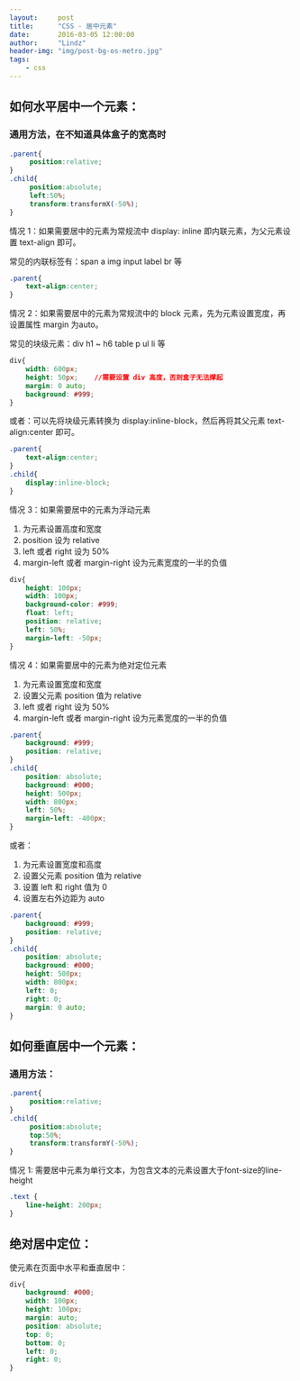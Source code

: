```yaml
---
layout:     post
title:      "CSS - 居中元素"
date:       2016-03-05 12:00:00
author:     "Lindz"
header-img: "img/post-bg-os-metro.jpg"
tags:
    - css
---
```


## 如何水平居中一个元素：

### 通用方法，在不知道具体盒子的宽高时

```css
.parent{
     position:relative;
}
.child{
     position:absolute;
     left:50%;
     transform:transformX(-50%);
}
```

情况 1：如果需要居中的元素为常规流中 display: inline 即内联元素，为父元素设置 text-align 即可。

常见的内联标签有：span a img input label br 等

```css
.parent{
	text-align:center;
}
```

情况 2：如果需要居中的元素为常规流中的 block 元素，先为元素设置宽度，再设置属性 margin 为auto。

常见的块级元素：div h1 ~ h6 table p ul li 等

```css
div{
    width: 600px;
    height: 50px;    //需要设置 div 高度，否则盒子无法撑起
    margin: 0 auto;
    background: #999;
}
```

或者：可以先将块级元素转换为 display:inline-block，然后再将其父元素 text-align:center 即可。

```css
.parent{
	text-align:center;
}
.child{
	display:inline-block;
}
```

情况 3：如果需要居中的元素为浮动元素  

1. 为元素设置高度和宽度
2. position 设为 relative
3. left 或者 right 设为 50%
4. margin-left 或者 margin-right 设为元素宽度的一半的负值

```css
div{
    height: 100px;
    width: 100px;
    background-color: #999;
    float: left;
    position: relative;
    left: 50%;
    margin-left: -50px;   
}
```

情况 4：如果需要居中的元素为绝对定位元素

1. 为元素设置宽度和宽度
2. 设置父元素 position 值为 relative
3. left 或者 right 设为 50%
4. margin-left 或者 margin-right 设为元素宽度的一半的负值

```css
.parent{
    background: #999;
    position: relative;
}
.child{
    position: absolute;
    background: #000;
    height: 500px;
    width: 800px;
    left: 50%;
    margin-left: -400px;
}
```

或者：

1. 为元素设置宽度和高度
2. 设置父元素 position 值为 relative
3. 设置 left 和 right 值为 0
4. 设置左右外边距为 auto

```css
.parent{
    background: #999;
    position: relative;
}
.child{
    position: absolute;
    background: #000;
    height: 500px;
    width: 800px;
    left: 0;
    right: 0;
    margin: 0 auto;
}
```

## 如何垂直居中一个元素：

### 通用方法：

```css
.parent{
     position:relative;
}
.child{
     position:absolute;
     top:50%;
     transform:transformY(-50%);
}
```

情况 1: 需要居中元素为单行文本，为包含文本的元素设置大于font-size的line-height

```css
.text {
    line-height: 200px;
}
```

## 绝对居中定位：

使元素在页面中水平和垂直居中：

```css
div{
    background: #000;
    width: 100px;
    height: 100px;
    margin: auto;
    position: absolute;
    top: 0;
    bottom: 0;
    left: 0;
    right: 0;
}
```
